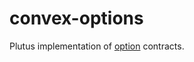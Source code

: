 # convex-options

Plutus implementation of [option](https://en.wikipedia.org/wiki/Option_(finance)) contracts.